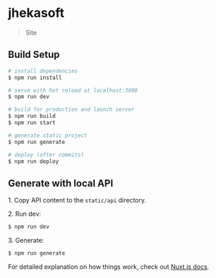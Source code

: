 # jhekasoft

> Site

## Build Setup

``` bash
# install dependencies
$ npm run install

# serve with hot reload at localhost:3000
$ npm run dev

# build for production and launch server
$ npm run build
$ npm run start

# generate static project
$ npm run generate

# deploy (after commits)
$ npm run deploy
```

## Generate with local API

1\. Copy API content to the `static/api` directory.

2\. Run dev:

``` bash
$ npm run dev
```

3\. Generate:

``` bash
$ npm run generate
```

For detailed explanation on how things work, check out [Nuxt.js docs](https://nuxtjs.org).
